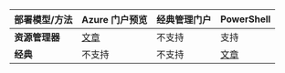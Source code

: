 |**部署模型/方法**| **Azure 门户预览** | **经典管理门户** | **PowerShell**|
|---|---|---|---|
| **资源管理器** |[文章](/documentation/articles/vpn-gateway-howto-multi-site-to-site-resource-manager-portal/)| 不支持 | 支持|
| **经典** | 不支持 | 不支持 | [文章](/documentation/articles/vpn-gateway-multi-site/) | 

<!---HONumber=Mooncake_1031_2016-->